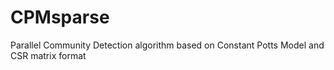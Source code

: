 # CPMsparse
Parallel Community Detection algorithm based on Constant Potts Model and CSR matrix format
